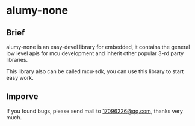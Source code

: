 # alumy-none

## Brief

alumy-none is an easy-devel library for embedded, it contains the general low level apis for mcu development and inherit other popular 3-rd party libraries.


This library also can be called mcu-sdk, you can use this library to start easy work.


## Imporve
If you found bugs, please send mail to 17096226@qq.com, thanks very much.
